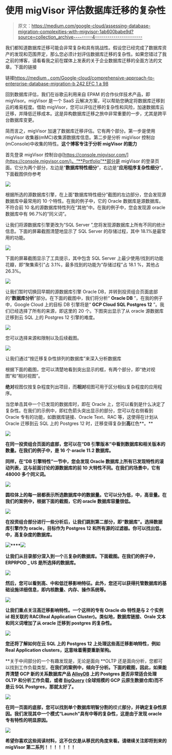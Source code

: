 # 使用 migVisor 评估数据库迁移的复杂性

> 原文：<https://medium.com/google-cloud/assessing-database-migration-complexities-with-migvisor-1ab600babe9d?source=collection_archive---------4----------------------->

我们都知道数据库迁移可能会非常复杂和具有挑战性。假设您已经完成了数据库资产的发现和范围界定，那么您必须计划评估数据库迁移的复杂性。如果您错过了我之前的博客，请看看我之前在媒体上发表的关于企业数据库迁移的全面方法的文章。下面的链接

链接[https://medium . com/Google-cloud/comprehensive-approach-to-enterprise-database-migration-b 242 EFC 1 a 98](/google-cloud/comprehensive-approach-to-enterprise-database-migration-b242efc1ae98)

回到数据库评估，我们在谷歌云利用来自 EPAM 的合作伙伴技术产品，即 migVisor。migVisor 是一个 SaaS 云解决方案，可以帮助您确定将数据库迁移到云的难易程度。借助 migVisor，您可以评估迁移的复杂性和风险，加速数据库云迁移，并降低迁移成本。这是异构数据库迁移之旅中非常重要的一步，尤其是跨平台数据库变更。

简而言之，migVisor 加速了数据库迁移评估。它有两个部分。第一步是使用 migVisor 收集器(mMC)收集源数据库信息。第二步是分析 migVisor 控制台(mConsole)中收集的特性。**这个博客专注于分析 migVisor 的能力**

首先登录 migVisor 控制台@[https://console.migvisor.com/](https://console.migvisor.com/)。“**Portfolio”**部分是 migVisor 的登录页面。它分为两个部分，左边是“**数据库特性细分**”，右边是“**应用程序复杂性细分**”。下面截图供你参考

![](img/71adaea06679ed8e178224af6a73a193.png)

根据所选的源数据库引擎，在上面“数据库特性细分”截图的左边部分，您会发现源数据库中最常用的 10 个特性。在我的例子中，它的 Oracle 数据库是源数据库。不符合前 10 名的源数据库特性列在“其他”中。在我的例子中，您会发现源 oracle 数据库中有 96.7%的“同义词”。

让我们将源数据库引擎更改为“SQL Server ”,您将发现源数据库上所有不同的统计信息。下面的屏幕截图清楚地显示了 SQL Server 的存储过程，其中 18.1%是最常用的功能。

![](img/eff00d2137019ab197ea9ecd2f81f16b.png)

下面的屏幕截图显示了工具提示，其中包含 SQL Server 上最少使用/找到的功能花瓣，即“聚集索引”占 3.1%，最多找到的功能为“存储过程”占 18.1 %，其他占 26.3%。

![](img/1f73419e3623cad867576e0c7f2dce60.png)

让我们暂时切换回早期的源数据库引擎 Oracle DB，并转到投资组合页面底部的“**数据库分析**”部分。在下面的截图中，我们将分析“ **Oracle DB** ”，在我的例子中，Google Cloud 上的目标 DB 引擎将是“ **GCP Cloud SQL Postgres 12** ”。我们已经选择了所有的来源，即这里的 20 个。下图突出显示了从 oracle 源数据库迁移到云 SQL 上的 Postgres 12 引擎的难度。

![](img/c6646975ff8be7fdf70e8359f8ce2c46.png)

您可以选择来源和限制以及后续截图。

![](img/8d04954092460c70c166e7ba5cff0b93.png)

让我们通过“按迁移复杂性排列的数据库”来深入分析数据库

根据下面的截图，您可以清楚地看到突出显示的框，有两个部分，即“绝对视图”和“相对视图”。

**绝对**视图仅按复杂程度列出项目，而**相对**视图可用于区分相似复杂程度的应用程序。

当您单击其中一个已发现的数据库时，即在 Oracle 上，您可以看到是什么决定了复杂性。在我们的示例中，即红色箭头突出显示的部分，您可以在右侧看到 Oracle 专有的功能，如数据库链接、Oracle Text、RAC 等，这使得在计划从 Oracle 迁移到云 SQL 上的 Postgres 12 时，迁移变得复杂到**高**红色**。**

**![](img/d738c22b89d6427e6fa32d3c6decb84e.png)**

**在同一投资组合页面的底部，您可以在“DB 引擎版本”中看到数据库和相关版本的数量。在我们的例子中，是 16 个 oracle 11.2 数据库。**

**同样，在“DB 引擎特性”一节中，您会发现 Oracle 数据库上所有已发现特性的滚动列表，这与前面讨论的源数据库的前 10 大特性不同。在我们的场景中，它有 48000 多个同义词。**

**![](img/aa6221b34b1f9fe002690d0a916e1d44.png)**

**圆柱体上的每一层都表示所选数据库中的数据量。它可以分为低，中，高音量。在我们的案例中，根据下面的截图，它的 oracle 数据库容量很低。**

**![](img/a9628188575bcb65a93d414f5e1c29b4.png)**

**在投资组合部分进行一些分析后，让我们跳到第二部分，即“**数据库”**。选择数据库引擎作为 oracle，目标作为 Postgres 12 和所有源的过滤器。你可以找出低，中，高复杂度的数据库。**

**![](img/785f6d7cfd95b925707edebacdf1d51d.png)****![](img/e440eebb9e51cb5350842634fa0baed4.png)**

**让我们从目录部分深入到一个**高**复杂的数据库。下面截图。在我们的例子中，ERPRPOD _ US 是所选择的数据库。**

**![](img/462b7b00f7b17ea3ccb7c1d764bf82c5.png)**

**然后，您可以看到高、中和低迁移影响特征。此外，您还可以获得托管数据库的基础设施详细信息，即内核数量、内存、操作系统等。**

**![](img/2f1fb4939d912fda42534287e57d855b.png)**

**让我们重点关注高迁移影响特性。一个这样的专有 Oracle db 特性是与 2 个实例 id 相关联的 RAC(Real Application Cluster)。类似地，数据库链接、Orale 文本和同义词增加了从 oracle 迁移到 postgres 的复杂性。**

**![](img/b60ffcceb6af75184e1ba4224139a546.png)**

**您还将了解如何在云 SQL 上的 Postgres 12 上处理这些高迁移影响特性，例如 **Real Application clusters，这意味着需要重新架构。****

**关于中间部分的一个有趣发现是，无论是面向 **OLTP 还是面向分析，您都可以找到工作负载类型。**在我们的案例中，倾向于分析。下面的截图，因此，如果能弄清楚 GCP 新的关系数据库产品 [AlloyDB](https://cloud.google.com/alloydb) 上的 Postgres 是否非常适合处理 OLTP 和分析工作负载，或者 [BigQuery](https://cloud.google.com/bigquery) (全球规模的 GCP 云原生数据仓库)而不是云 SQL Postgres，那就太好了。**

**![](img/b579441240da27a72706e9d8bcf547d7.png)**

**在同一页面的底部，您可以找到单个数据库明智分割的**模式**部分，并确定复杂性原因。我们发现其中一个模式“Launch”具有中等的复杂性，这是由于发现 oracle 专有特性的明显原因。**

**![](img/b8e021560a2a424086116fa52242a8e4.png)**

****希望你喜欢这些阅读材料，这不仅仅是从移民的角度来看。请继续关注即将到来的 migVisor 第二系列！！！！！！！****